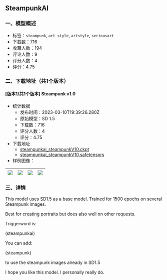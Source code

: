 ## SteampunkAI
### 一、模型概述

- 标签：`steampunk`, `art style`, `artstyle`, `seriousart`
- 下载数：716
- 收藏人数：194
- 评论人数：9
- 评分人数：4
- 评分：4.75

### 二、下载地址（共1个版本）

#### [版本1/共1个版本] Steampunk v1.0

- 统计数据
  - 发布时间：2023-03-10T19:39:26.280Z
  - 原始模型：SD 1.5
  - 下载数：716
  - 评分人数：4
  - 评分：4.75
- 下载地址
  - [steampunkai_steampunkV10.ckpt](https://civitai.com/api/download/models/12039?type=Model&format=PickleTensor&size=full&fp=fp16)
  - [steampunkai_steampunkV10.safetensors](https://civitai.com/api/download/models/12039)
- 样例图像：

| <img src="https://image.civitai.com/xG1nkqKTMzGDvpLrqFT7WA/b4307971-0d62-4a35-ae87-8702427ad300/width=450/115285.jpeg" /> | <img src="https://image.civitai.com/xG1nkqKTMzGDvpLrqFT7WA/66a13516-f7fd-46f5-b58e-a6c847689300/width=450/115304.jpeg" /> | <img src="https://image.civitai.com/xG1nkqKTMzGDvpLrqFT7WA/db91cf07-57ac-46fb-bceb-a273d1f60400/width=450/115303.jpeg" /> | <img src="https://image.civitai.com/xG1nkqKTMzGDvpLrqFT7WA/68a5a74a-c186-48eb-a14d-aaae2a6cc000/width=450/115302.jpeg" /> |
| ---- | ---- | ---- | ---- |


### 三、详情
<p>This model uses SD1.5 as a base model. Trained for 1500 epochs on several Steampunk images.</p><p></p><p>Best for creating portraits but does also well on other requests.</p><p></p><p>Triggerword is:</p><p>(steampunkai)</p><p></p><p>You can add:</p><p>(steampunk)</p><p>to use the steampunk images already in SD1.5</p><p></p><p>I hope you like this model. I personally really do.</p>